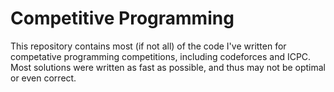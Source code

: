 # Competitive Programming
 
This repository contains most (if not all) of the code I've written for competative programming competitions, including codeforces and ICPC. Most solutions were written as fast as possible, and thus may not be optimal or even correct. 
